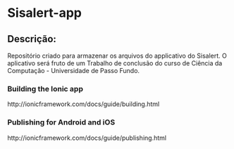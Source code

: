# Sisalert-app

## Descrição:

Repositório criado para armazenar os arquivos do applicativo do Sisalert. O aplicativo será fruto de um Trabalho de conclusão do curso de Ciência da Computação - Universidade de Passo Fundo.

### Building the Ionic app
<link>http://ionicframework.com/docs/guide/building.html</link>

### Publishing for Android and iOS
<link>http://ionicframework.com/docs/guide/publishing.html</link>
